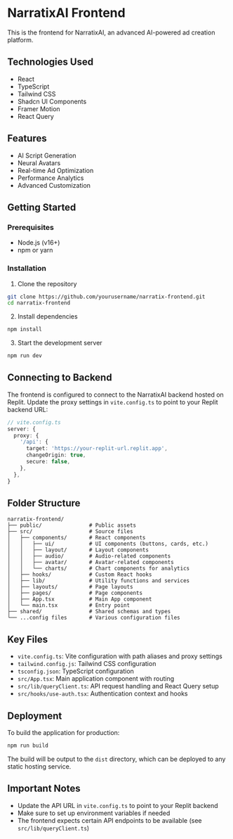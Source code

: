 # NarratixAI Frontend

This is the frontend for NarratixAI, an advanced AI-powered ad creation platform.

## Technologies Used
- React
- TypeScript
- Tailwind CSS
- Shadcn UI Components
- Framer Motion
- React Query

## Features
- AI Script Generation
- Neural Avatars
- Real-time Ad Optimization
- Performance Analytics
- Advanced Customization

## Getting Started

### Prerequisites
- Node.js (v16+)
- npm or yarn

### Installation

1. Clone the repository
```bash
git clone https://github.com/yourusername/narratix-frontend.git
cd narratix-frontend
```

2. Install dependencies
```bash
npm install
```

3. Start the development server
```bash
npm run dev
```

## Connecting to Backend
The frontend is configured to connect to the NarratixAI backend hosted on Replit. Update the proxy settings in `vite.config.ts` to point to your Replit backend URL:

```typescript
// vite.config.ts
server: {
  proxy: {
    '/api': {
      target: 'https://your-replit-url.replit.app',
      changeOrigin: true,
      secure: false,
    },
  },
}
```

## Folder Structure

```
narratix-frontend/
├── public/               # Public assets
├── src/                  # Source files
│   ├── components/       # React components
│   │   ├── ui/           # UI components (buttons, cards, etc.)
│   │   ├── layout/       # Layout components
│   │   ├── audio/        # Audio-related components
│   │   ├── avatar/       # Avatar-related components
│   │   └── charts/       # Chart components for analytics
│   ├── hooks/            # Custom React hooks
│   ├── lib/              # Utility functions and services
│   ├── layouts/          # Page layouts
│   ├── pages/            # Page components
│   ├── App.tsx           # Main App component
│   └── main.tsx          # Entry point
├── shared/               # Shared schemas and types
└── ...config files       # Various configuration files
```

## Key Files

- `vite.config.ts`: Vite configuration with path aliases and proxy settings
- `tailwind.config.js`: Tailwind CSS configuration
- `tsconfig.json`: TypeScript configuration
- `src/App.tsx`: Main application component with routing
- `src/lib/queryClient.ts`: API request handling and React Query setup
- `src/hooks/use-auth.tsx`: Authentication context and hooks

## Deployment

To build the application for production:

```bash
npm run build
```

The build will be output to the `dist` directory, which can be deployed to any static hosting service.

## Important Notes

- Update the API URL in `vite.config.ts` to point to your Replit backend
- Make sure to set up environment variables if needed
- The frontend expects certain API endpoints to be available (see `src/lib/queryClient.ts`)